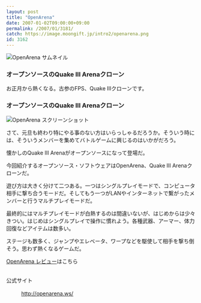 ```yaml
---
layout: post
title: "OpenArena"
date: 2007-01-02T09:00:00+09:00
permalink: /2007/01/3181/
catch: https://image.moongift.jp/intro2/openarena.png
id: 3162
---
```

 ![OpenArena サムネイル](https://image.moongift.jp/intro2/openarena.t.png "OpenArena サムネイル")
  

### オープンソースのQuake III Arenaクローン
  
お正月から熱くなる。古参のFPS、Quake IIIクローンです。  
<!--more-->  

### オープンソースのQuake III Arenaクローン
  

![OpenArena スクリーンショット](https://image.moongift.jp/intro2/openarena.png "OpenArena スクリーンショット")

  

さて、元旦も終わり特にやる事のない方はいらっしゃるだろうか。そういう時には、そういうメンバーを集めてバトルゲームに興じるのはいかがだろう。

  

懐かしのQuake III Arenaがオープンソースになって登場だ。

  

今回紹介するオープンソース・ソフトウェアはOpenArena、Quake III Arenaクローンだ。

  

遊び方は大きく分けて二つある。一つはシングルプレイモードで、コンピュータ相手に撃ち合うモードだ。そしてもう一つがLANやインターネットで繋がったメンバーと行うマルチプレイモードだ。

  

最終的にはマルチプレイモードが白熱するのは間違いないが、はじめからは少々きつい。はじめはシングルプレイで操作に慣れよう。各種武器、アーマー、体力回復などアイテムは数多い。

  

ステージも数多く、ジャンプやエレベータ、ワープなどを駆使して相手を撃ち倒そう。思わず熱くなるゲームだ。

  

[OpenArena レビュー](http://oss.moongift.jp/review/i-3189.html)はこちら

  
<dl>
<br><dt>公式サイト</dt>
<br><dd><a href="http://openarena.ws/" target="_blank">http://openarena.ws/</a></dd>
<br>
</dl>
